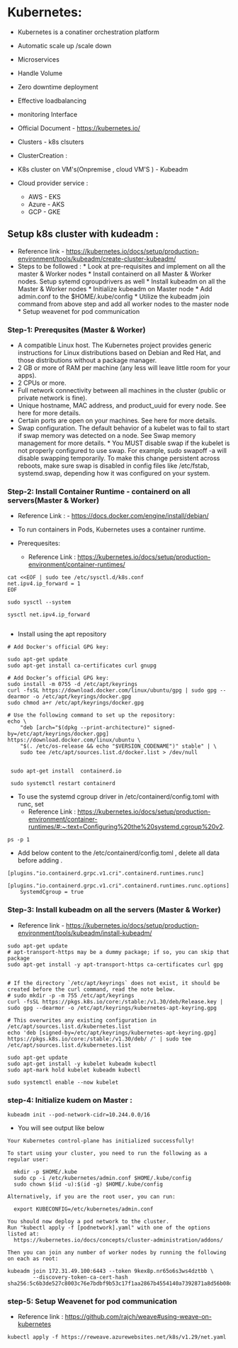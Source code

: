 # Kubernetes:
* Kubernetes is a conatiner orchestration platform 


* Automatic scale up /scale down 
* Microservices 
* Handle Volume
* Zero downtime deployment 
* Effective loadbalancing 
* monitoring Interface

* Official Document - https://kubernetes.io/

* Clusters - k8s clsuters 

* ClusterCreation :
* K8s cluster on VM's(Onpremise , cloud VM'S ) - Kubeadm  
* Cloud provider service :
    * AWS - EKS 
    * Azure - AKS
    * GCP - GKE

##  Setup k8s cluster with kudeadm :
* Reference link - https://kubernetes.io/docs/setup/production-environment/tools/kubeadm/create-cluster-kubeadm/
* Steps to be followed :
        * Look at pre-requisites and implement on all the master & Worker nodes
        * Install containerd on all Master & Worker nodes. Setup sytemd cgroupdrivers as well
        * Install kubeadm on all the Master & Worker nodes
        * Initialize kubeadm on Master node
                * Add admin.conf to the $HOME/.kube/config
        * Utilize the kubeadm join command from above step and add all worker nodes to the master node 
        * Setup weavenet for pod communication



### Step-1: Prerequsites (Master & Worker)
* A compatible Linux host. The Kubernetes project provides generic instructions for Linux distributions based on Debian and Red Hat, and those distributions without a package manager.
* 2 GB or more of RAM per machine (any less will leave little room for your apps).
* 2 CPUs or more.
* Full network connectivity between all machines in the cluster (public or private network is fine).
* Unique hostname, MAC address, and product_uuid for every node. See here for more details.
* Certain ports are open on your machines. See here for more details.
* Swap configuration. The default behavior of a kubelet was to fail to start if swap memory was detected on a node. See Swap memory management for more details.
        * You MUST disable swap if the kubelet is not properly configured to use swap. For example, sudo swapoff -a will disable swapping temporarily. To make this change persistent across reboots, make sure swap is disabled in config files like /etc/fstab, systemd.swap, depending how it was configured on your system.


### Step-2: Install Container Runtime - containerd on all servers(Master & Worker)
* Reference Link : - https://docs.docker.com/engine/install/debian/
* To run containers in Pods, Kubernetes uses a container runtime. 

* Prerequesites:
    * Reference Link : https://kubernetes.io/docs/setup/production-environment/container-runtimes/
```
cat <<EOF | sudo tee /etc/sysctl.d/k8s.conf
net.ipv4.ip_forward = 1
EOF

sudo sysctl --system

sysctl net.ipv4.ip_forward


```

* Install using the apt repository

```
# Add Docker's official GPG key:

sudo apt-get update
sudo apt-get install ca-certificates curl gnupg

# Add Docker’s official GPG key:
sudo install -m 0755 -d /etc/apt/keyrings
curl -fsSL https://download.docker.com/linux/ubuntu/gpg | sudo gpg --dearmor -o /etc/apt/keyrings/docker.gpg
sudo chmod a+r /etc/apt/keyrings/docker.gpg

# Use the following command to set up the repository:
echo \
    "deb [arch="$(dpkg --print-architecture)" signed-by=/etc/apt/keyrings/docker.gpg] https://download.docker.com/linux/ubuntu \
    "$(. /etc/os-release && echo "$VERSION_CODENAME")" stable" | \
    sudo tee /etc/apt/sources.list.d/docker.list > /dev/null


 sudo apt-get install  containerd.io 

 sudo systemctl restart containerd
```

* To use the systemd cgroup driver in /etc/containerd/config.toml with runc, set
    * Reference Link : https://kubernetes.io/docs/setup/production-environment/container-runtimes/#:~:text=Configuring%20the%20systemd,cgroup%20v2.

```
ps -p 1 
```
* Add below content to the /etc/containerd/config.toml , delete all data before adding .
```
[plugins."io.containerd.grpc.v1.cri".containerd.runtimes.runc]
  [plugins."io.containerd.grpc.v1.cri".containerd.runtimes.runc.options]
    SystemdCgroup = true
```


### Step-3: Install kubeadm on all the servers (Master & Worker)
* Reference link - https://kubernetes.io/docs/setup/production-environment/tools/kubeadm/install-kubeadm/

```
sudo apt-get update
# apt-transport-https may be a dummy package; if so, you can skip that package
sudo apt-get install -y apt-transport-https ca-certificates curl gpg


# If the directory `/etc/apt/keyrings` does not exist, it should be created before the curl command, read the note below.
# sudo mkdir -p -m 755 /etc/apt/keyrings
curl -fsSL https://pkgs.k8s.io/core:/stable:/v1.30/deb/Release.key | sudo gpg --dearmor -o /etc/apt/keyrings/kubernetes-apt-keyring.gpg

# This overwrites any existing configuration in /etc/apt/sources.list.d/kubernetes.list
echo 'deb [signed-by=/etc/apt/keyrings/kubernetes-apt-keyring.gpg] https://pkgs.k8s.io/core:/stable:/v1.30/deb/ /' | sudo tee /etc/apt/sources.list.d/kubernetes.list

sudo apt-get update
sudo apt-get install -y kubelet kubeadm kubectl
sudo apt-mark hold kubelet kubeadm kubectl

sudo systemctl enable --now kubelet

```

### step-4: Initialize kudem on Master :


```
kubeadm init --pod-network-cidr=10.244.0.0/16
```

* You will see output like below 

```
Your Kubernetes control-plane has initialized successfully!

To start using your cluster, you need to run the following as a regular user:

  mkdir -p $HOME/.kube
  sudo cp -i /etc/kubernetes/admin.conf $HOME/.kube/config
  sudo chown $(id -u):$(id -g) $HOME/.kube/config

Alternatively, if you are the root user, you can run:

  export KUBECONFIG=/etc/kubernetes/admin.conf

You should now deploy a pod network to the cluster.
Run "kubectl apply -f [podnetwork].yaml" with one of the options listed at:
  https://kubernetes.io/docs/concepts/cluster-administration/addons/

Then you can join any number of worker nodes by running the following on each as root:

kubeadm join 172.31.49.100:6443 --token 9kex8p.nr65o6s3ws4dztbb \
        --discovery-token-ca-cert-hash sha256:5c6b3de527c8003c76e7bdbf9b53c17f1aa2867b4554140a7392871a8d56b08d

```

### step-5: Setup Weavenet for pod communication
* Reference link : https://github.com/rajch/weave#using-weave-on-kubernetes

```
kubectl apply -f https://reweave.azurewebsites.net/k8s/v1.29/net.yaml

```



